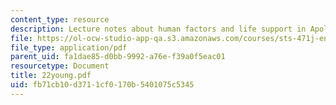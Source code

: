 ```yaml
---
content_type: resource
description: Lecture notes about human factors and life support in Apollo.
file: https://ol-ocw-studio-app-qa.s3.amazonaws.com/courses/sts-471j-engineering-apollo-the-moon-project-as-a-complex-system-spring-2007/fb71cb10d3711cf0170b5401075c5345_22young.pdf
file_type: application/pdf
parent_uid: fa1dae85-d0bb-9992-a76e-f39a0f5eac01
resourcetype: Document
title: 22young.pdf
uid: fb71cb10-d371-1cf0-170b-5401075c5345
---
```

